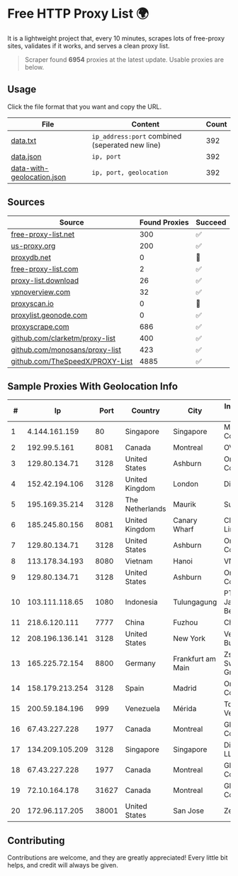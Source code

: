 
# Free HTTP Proxy List 🌍

It is a lightweight project that, every 10 minutes, scrapes lots of free-proxy sites, validates if it works, and serves a clean proxy list.


> Scraper found **6954** proxies at the latest update. Usable proxies are below.

## Usage

Click the file format that you want and copy the URL.


|File|Content|Count|
|----|-------|-----|
|[data.txt](https://raw.githubusercontent.com/themiralay/Proxy-List-World/master/data.txt)|`ip_address:port` combined (seperated new line)|392|
|[data.json](https://raw.githubusercontent.com/themiralay/Proxy-List-World/master/data.json)|`ip, port`|392|
|[data-with-geolocation.json](https://raw.githubusercontent.com/themiralay/Proxy-List-World/master/data-with-geolocation.json)|`ip, port, geolocation`|392|

## Sources

|Source|Found Proxies|Succeed|
|------|-------------|-------|
|[free-proxy-list.net](https://free-proxy-list.net)|300|✅|
|[us-proxy.org](https://www.us-proxy.org)|200|✅|
|[proxydb.net](http://proxydb.net)|0|🚫|
|[free-proxy-list.com](https://free-proxy-list.com/?page=&port=&type%5B%5D=http&type%5B%5D=https&up_time=0&search=Search)|2|✅|
|[proxy-list.download](https://www.proxy-list.download/HTTP)|26|✅|
|[vpnoverview.com](https://vpnoverview.com/privacy/anonymous-browsing/free-proxy-servers)|32|✅|
|[proxyscan.io](https://www.proxyscan.io)|0|🚫|
|[proxylist.geonode.com](https://proxylist.geonode.com/api/proxy-list?limit=300&page=1&sort_by=lastChecked&sort_type=desc&protocols=http,https)|0|✅|
|[proxyscrape.com](https://api.proxyscrape.com/v2/?request=displayproxies&protocol=http&timeout=10000&country=all&ssl=all&anonymity=all)|686|✅|
|[github.com/clarketm/proxy-list](https://raw.githubusercontent.com/clarketm/proxy-list/master/proxy-list-raw.txt)|400|✅|
|[github.com/monosans/proxy-list](https://raw.githubusercontent.com/monosans/proxy-list/main/proxies/http.txt)|423|✅|
|[github.com/TheSpeedX/PROXY-List](https://raw.githubusercontent.com/TheSpeedX/PROXY-List/master/http.txt)|4885|✅|


## Sample Proxies With Geolocation Info

|#|Ip|Port|Country|City|Internet Service Provider|
|-|--|----|-------|----|-------------------------|
|1|4.144.161.159|80|Singapore|Singapore|Microsoft Corporation|
|2|192.99.5.161|8081|Canada|Montreal|OVH SAS|
|3|129.80.134.71|3128|United States|Ashburn|Oracle Corporation|
|4|152.42.194.106|3128|United Kingdom|London|DigitalOcean|
|5|195.169.35.214|3128|The Netherlands|Maurik|Surf B.V.|
|6|185.245.80.156|8081|United Kingdom|Canary Wharf|Clouvider Limited|
|7|129.80.134.71|3128|United States|Ashburn|Oracle Corporation|
|8|113.178.34.193|8080|Vietnam|Hanoi|VNPT|
|9|129.80.134.71|3128|United States|Ashburn|Oracle Corporation|
|10|103.111.118.65|1080|Indonesia|Tulungagung|PT Dimensi Jaringan Bersinar|
|11|218.6.120.111|7777|China|Fuzhou|China Telecom|
|12|208.196.136.141|3128|United States|New York|Verizon Business|
|13|165.225.72.154|8800|Germany|Frankfurt am Main|Zscaler Switzerland GmbH|
|14|158.179.213.254|3128|Spain|Madrid|Oracle Corporation|
|15|200.59.184.196|999|Venezuela|Mérida|TotalCom Venezuela C.A.|
|16|67.43.227.228|1977|Canada|Montreal|GloboTech Communications|
|17|134.209.105.209|3128|Singapore|Singapore|DigitalOcean, LLC|
|18|67.43.227.228|1977|Canada|Montreal|GloboTech Communications|
|19|72.10.164.178|31627|Canada|Montreal|GloboTech Communications|
|20|172.96.117.205|38001|United States|San Jose|Zenlayer Inc|



## Contributing

Contributions are welcome, and they are greatly appreciated! Every
little bit helps, and credit will always be given.

